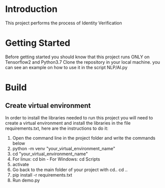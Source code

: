 # Introduction 
This project performs the process of Identity Verification

# Getting Started
Before getting started you should know that this project runs ONLY on Tensorflow2 and Python3.7
Clone the repository in your local machine. you can see an example on how to use it in the script NLP/AI.py

# Build
## Create virtual environment
In order to install the libraries needed to run this project you will need to create a virtual environment and install the libraries in the file requirements.txt, here are the instructions to do it:

1. Open the command line in the project folder and write the commands below
2. python -m venv "your_virtual_environment_name"
3. cd "your_virtual_environment_name"
4. For linux: cd bin        -       For Windows: cd Scripts
5. activate
6. Go back to the main folder of your project with cd.. cd ..
7. pip install -r requirements.txt
8. Run demo.py
